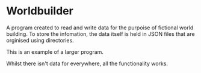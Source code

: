 # Worldbuilder

A program created to read and write data for the purpoise of fictional world building.
To store the infomation, the data itself is held in JSON files that are orginised using directories.

This is an example of a larger program.

Whilst there isn't data for everywhere, all the functionality works.
